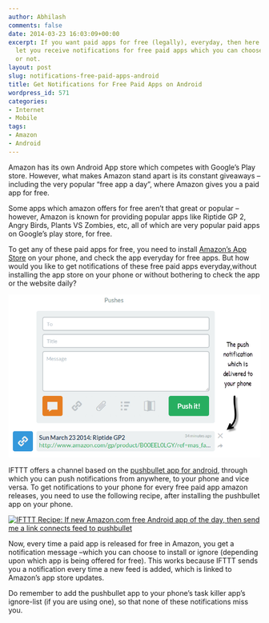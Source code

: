```yaml
---
author: Abhilash
comments: false
date: 2014-03-23 16:03:09+00:00
excerpt: If you want paid apps for free (legally), everyday, then here is a way to
  let you receive notifications for free paid apps which you can choose to install
  or not.
layout: post
slug: notifications-free-paid-apps-android
title: Get Notifications for Free Paid Apps on Android
wordpress_id: 571
categories:
- Internet
- Mobile
tags:
- Amazon
- Android
---
```


Amazon has its own Android App store which competes with Google’s Play store. However, what makes Amazon stand apart is its constant giveaways – including the very popular “free app a day”, where Amazon gives you a paid app for free.

Some apps which amazon offers for free aren’t that great or popular – however, Amazon is known for providing popular apps like Riptide GP 2, Angry Birds, Plants VS Zombies, etc, all of which are very popular paid apps on Google’s play store, for free.

To get any of these paid apps for free, you need to install [Amazon’s App Store](http://www.amazon.com/mobile-apps/b?node=2350149011) on your phone, and check the app everyday for free apps. But how would you like to get notifications of these free paid apps everyday,without installing the app store on your phone or without bothering to check the app or the website daily?

![push_notif](images/push_notif.png)

IFTTT offers a channel based on the [pushbullet app for android](https://play.google.com/store/apps/details?id=com.pushbullet.android), through which you can push notifications from anywhere, to your phone and vice versa. To get notifications to your phone for every free paid app amazon releases, you need to use the following recipe, after installing the pushbullet app on your phone.

[![IFTTT Recipe: If new Amazon.com free Android app of the day, then send me a link connects feed to pushbullet](https://ifttt.com/recipe_embed_img/154799)](https://ifttt.com/view_embed_recipe/154799-if-new-amazon-com-free-android-app-of-the-day-then-send-me-a-link)

Now, every time a paid app is released for free in Amazon, you get a notification message –which you can choose to install or ignore (depending upon which app is being offered for free). This works because IFTTT sends you a notification every time a new feed is added, which is linked to Amazon’s app store updates.

Do remember to add the pushbullet app to your phone’s task killer app’s ignore-list (if you are using one), so that none of these notifications miss you.
